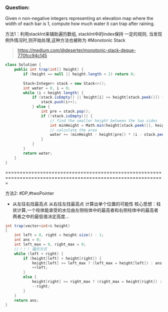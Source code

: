 ### Question:
Given n non-negative integers representing an elevation map where the width of each bar is 1, compute how much water it can trap after raining.


方法1：利用stackInt来辅助遍历数组, stackInt中的index保持
一定的规则, 当发现例外情况时,则开始处理,这种方法也被称为 #Monotonic Stack
> https://medium.com/@deserter/monotonic-stack-deque-770fcc94c145
```cs
class Solution {
    public int trap(int[] height) {
        if (height == null || height.length < 2) return 0;
        
        Stack<Integer> stack = new Stack<>();
        int water = 0, i = 0;
        while (i < height.length) {
            if (stack.isEmpty() || height[i] <= height[stack.peek()]) {
                stack.push(i++);
            } else {
                int pre = stack.pop();
                if (!stack.isEmpty()) {
                    // find the smaller height between the two sides
                    int minHeight = Math.min(height[stack.peek()], height[i]);
                    // calculate the area
                    water += (minHeight - height[pre]) * (i - stack.peek() - 1);
                }
            }
        }
        return water;
    }
}

```


=============================================================================================================

方法2: #DP,#twoPointer
- 从左往右找最高点  从右往左找最高点  计算出单个位置的可能性
核心思想：柱状计算,一个柱体能承受的水位由左侧柱体中的最高者和右侧柱体中的最高者 两者之中的最低值决定高度...
```cs
int trap(vector<int>& height)
{
    int left = 0, right = height.size() - 1;
    int ans = 0;
    int left_max = 0, right_max = 0;
    //！！！ 遍历方式
    while (left < right) {
        if (height[left] < height[right]) {
            height[left] >= left_max ? (left_max = height[left]) : ans += (left_max - height[left]);
            ++left;
        }
        else {
            height[right] >= right_max ? (right_max = height[right]) : ans += (right_max - height[right]);
            --right;
        }
    }
    return ans;
}
```
